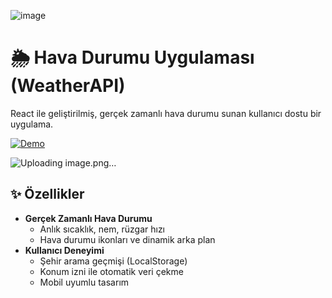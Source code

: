 ![image](https://github.com/user-attachments/assets/d5e4cfd4-4e12-43c6-9b1a-f70fa5d49c04)
# 🌦️ Hava Durumu Uygulaması (WeatherAPI)

React ile geliştirilmiş, gerçek zamanlı hava durumu sunan kullanıcı dostu bir uygulama.

[![Demo](https://img.shields.io/badge/Canlı-Demo-brightgreen?style=for-the-badge)](https://weatherapp-of2hhb455-alpereneskiciis-projects.vercel.app/)

![Uploading image.png…]()

## ✨ Özellikler

- **Gerçek Zamanlı Hava Durumu**
  - Anlık sıcaklık, nem, rüzgar hızı
  - Hava durumu ikonları ve dinamik arka plan
- **Kullanıcı Deneyimi**
  - Şehir arama geçmişi (LocalStorage)
  - Konum izni ile otomatik veri çekme
  - Mobil uyumlu tasarım
